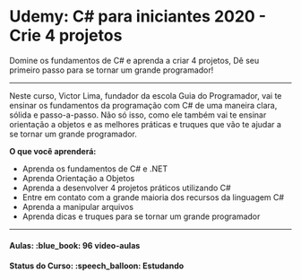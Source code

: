 <h1>Udemy: C# para iniciantes 2020 - Crie 4 projetos</h1>


<p>
Domine os fundamentos de C# e aprenda a criar 4 projetos, Dê seu primeiro passo para se tornar um grande programador!

<hr/>

Neste curso, Victor Lima, fundador da escola Guia do Programador, vai te ensinar os fundamentos da programação com C# 
de uma maneira clara, sólida e passo-a-passo. Não só isso, como ele também vai te ensinar orientação a objetos e as 
melhores práticas e truques que vão te ajudar a se tornar um grande programador.

<b>O que você aprenderá:</b>

<ul>
  <li>Aprenda os fundamentos de C# e .NET</li>
  <li>Aprenda Orientação a Objetos</li>
  <li>Aprenda a desenvolver 4 projetos práticos utilizando C#</li>
  <li>Entre em contato com a grande maioria dos recursos da linguagem C#</li>
  <li>Aprenda a manipular arquivos</li>
  <li>Aprenda dicas e truques para se tornar um grande programador</li>
</ul>
</p>

<hr/>

<h4><b>Aulas:</b> :blue_book: 96 video-aulas</h4>
<h4><b>Status do Curso:</b> :speech_balloon: Estudando</h4>
